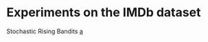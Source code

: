 # Experiments on the IMDb dataset

Stochastic Rising Bandits [a](https://papers.ssrn.com/sol3/papers.cfm?abstract_id=4640583)
